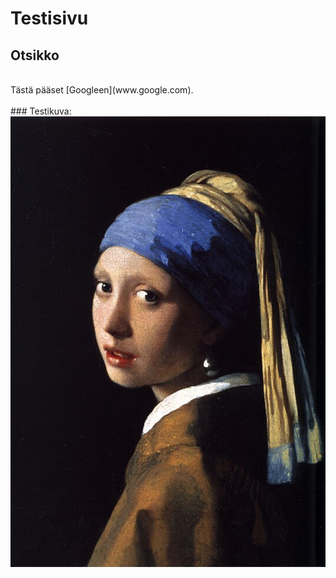 # Testisivu

## Otsikko

<br>
Tästä pääset [Googleen](www.google.com).
<br>
<br>
### Testikuva:
<img src="kuva.jpg">
